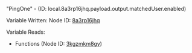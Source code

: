 "PingOne" - (ID: local.8a3rp16jhq.payload.output.matchedUser.enabled)

Variable Written:
Node ID: [8a3rp16jhq](../nodes/8a3rp16jhq.md)

Variable Reads:
* Functions (Node ID: [3kgzmkm8gy](../nodes/3kgzmkm8gy.md))

